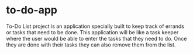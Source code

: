 # to-do-app
To-Do List project is an application specially built to keep track of errands or tasks that need to be done. This application will be like a task keeper where the user would be able to enter the tasks that they need to do. Once they are done with their tasks they can also remove them from the list.
